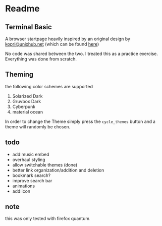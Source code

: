# Readme

## Terminal Basic

A browser startpage heavily inspired by an original design by kopri@unixhub.net (which can be found [here](https://startpages.github.io/startpages/Startpage_kopri-nb/))

No code was shared between the two. I treated this as a practice exercise. Everything was done from scratch.

## Theming

the following color schemes are supported

1. Solarized Dark
2. Gruvbox Dark
3. Cyberpunk
4. material ocean

In order to change the Theme simply press the ``cycle_themes`` button and a theme will randomly be chosen.

## todo

- add music embed
- overhaul styling
- allow switchable themes (done)
- better link organization/addition and deletion
- bookmark search?
- improve search bar
- animations
- add icon

## note

this was only tested with firefox quantum.

